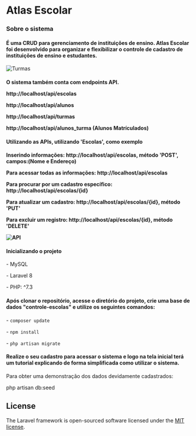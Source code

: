 <h1>Atlas Escolar</h1>

<h3>Sobre o sistema</h3>

<h4>É uma CRUD para gerenciamento de instituições de ensino. Atlas Escolar foi desenvolvido para organizar e flexibilizar o controle de cadastro de instituições de ensino e estudantes.</h4>

![Turmas](https://user-images.githubusercontent.com/89282274/138792500-d0769257-a67b-4c12-82fb-7eafa662e3b5.PNG)

<h4>O sistema também conta com endpoints API.
 <p>http://localhost/api/escolas</p>
 <p>http://localhost/api/alunos</p>
 <p>http://localhost/api/turmas</p>
 <p>http://localhost/api/alunos_turma (Alunos Matrículados)</p>
 
 <h4>Utilizando as APIs, utilizando 'Escolas', como exemplo<h4>
    <p>Inserindo informações: http://localhost/api/escolas, método 'POST', campos:(Nome e Endereço)
    <p>Para acessar todas as informações: http://localhost/api/escolas</p>
    <p>Para procurar por um cadastro específico: http://localhost/api/escolas/{id}</p>  
    <p>Para atualizar um cadastro: http://localhost/api/escolas/{id}, método 'PUT'</p>
    <p>Para excluir um registro: http://localhost/api/escolas/{id}, método 'DELETE'<p> 

![API](https://user-images.githubusercontent.com/89282274/138790352-1142b00a-f747-453f-8ef8-b29b2b5a6100.PNG)

<h4>Inicializando o projeto</h4>

<p>
- MySQL
</p>
<p>
  - Laravel 8  
</p>
<p>
   - PHP: ^7.3
 </p>
 
 <h4>
    Após clonar o repositório, acesse o diretório do projeto, crie uma base de dados "controle-escolas" e utilize os seguintes comandos:
</h4>
<p>- <code>composer update</code></p>
<p>- <code>npm install</code></p>
<p>- <code>php artisan migrate</code></p>

 <h4>Realize o seu cadastro para acessar o sistema e logo na tela inicial terá um tutorial explicando de forma simplificada como utilizar o sistema.</h4>

 <p>Para obter uma demonstração dos dados devidamente cadastrados: </p>
     
  php artisan db:seed
 
 
 
 
## License

The Laravel framework is open-sourced software licensed under the [MIT license](https://opensource.org/licenses/MIT).
